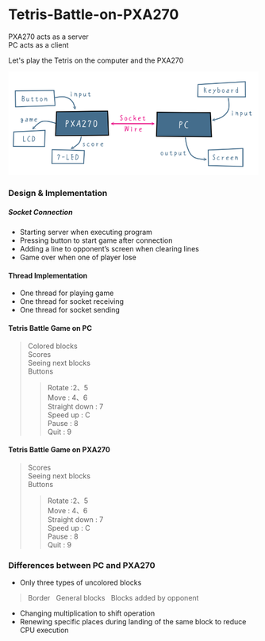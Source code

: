 # Tetris-Battle-on-PXA270

PXA270 acts as a server</br>
PC acts as a client

Let's play the Tetris on the computer and the PXA270

![alt text](https://github.com/BoBoLin/Tetris-Battle-on-PXA270/blob/master/simple%20structure.PNG)

### Design & Implementation

##### Socket Connection
+ Starting server when executing program
+ Pressing button to start game after connection
+ Adding a line to opponent’s screen when clearing  lines
+ Game over when one of player lose

#### Thread Implementation
+ One thread for playing game
+ One thread for socket receiving
+ One thread for socket sending


#### Tetris Battle Game on PC
> Colored blocks  
> Scores  
> Seeing next blocks  
> Buttons  
>>Rotate :2、5  
>>Move : 4、6  
>>Straight down : 7  
>>Speed up : C  
>>Pause : 8  
>>Quit : 9  

#### Tetris Battle Game on PXA270
> Scores  
> Seeing next blocks  
> Buttons  
>>Rotate :2、5  
>>Move : 4、6  
>>Straight down : 7  
>>Speed up : C  
>>Pause : 8  
>>Quit : 9  

### Differences between PC and PXA270
+ Only three types of uncolored blocks  
> Border  
> General blocks   
> Blocks added by opponent   
+ Changing multiplication to shift operation
+ Renewing specific places during landing of the same block to reduce CPU execution

